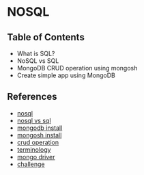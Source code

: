 # NOSQL

## Table of Contents

- What is SQL?
- NoSQL vs SQL
- MongoDB CRUD operation using mongosh
- Create simple app using MongoDB

## References

- [nosql](https://www.mongodb.com/nosql-explained)
- [nosql vs sql](https://www.mongodb.com/nosql-explained/nosql-vs-sql)
- [mongodb install](https://docs.mongodb.com/manual/installation/)
- [mongosh install](https://docs.mongodb.com/mongodb-shell/)
- [crud operation](https://docs.mongodb.com/manual/crud/)
- [terminology](https://docs.mongodb.com/manual/reference/sql-comparison/)
- [mongo driver](https://www.mongodb.com/docs/drivers/)
- [challenge](https://docs.google.com/document/d/1beJXG8ObzkP1t20rAOF2avcPj2U7fyLwIv_BoDfGZ24/edit)
